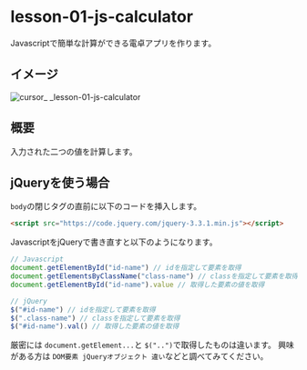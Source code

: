 # lesson-01-js-calculator
Javascriptで簡単な計算ができる電卓アプリを作ります。

## イメージ

![cursor_ _lesson-01-js-calculator](https://user-images.githubusercontent.com/15668732/38241803-2436b920-376e-11e8-9a32-1bfd2d706470.png)

## 概要

入力された二つの値を計算します。

## jQueryを使う場合

`body`の閉じタグの直前に以下のコードを挿入します。

```html
<script src="https://code.jquery.com/jquery-3.3.1.min.js"></script>
```

JavascriptをjQueryで書き直すと以下のようになります。

```js
// Javascript
document.getElementById("id-name") // idを指定して要素を取得
document.getElementsByClassName("class-name") // classを指定して要素を取得
document.getElementById("id-name").value // 取得した要素の値を取得
```

```js
// jQuery
$("#id-name") // idを指定して要素を取得
$(".class-name") // classを指定して要素を取得
$("#id-name").val() // 取得した要素の値を取得
```

厳密には `document.getElement...`と `$("..")`で取得したものは違います。
興味がある方は `DOM要素 jQueryオブジェクト 違い`などと調べてみてください。
